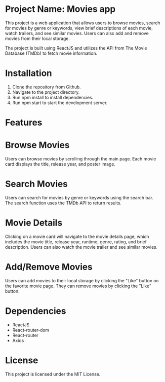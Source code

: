# Project Name: Movies app
This project is a web application that allows users to browse movies, search for movies by genre or keywords, view brief descriptions of each movie, watch trailers, and see similar movies. Users can also add and remove movies from their local storage.

The project is built using ReactJS and utilizes the API from The Movie Database (TMDb) to fetch movie information.

# Installation
1. Clone the repository from Github.
2. Navigate to the project directory.
3. Run npm install to install dependencies.
4. Run npm start to start the development server.

# Features
# Browse Movies
Users can browse movies by scrolling through the main page. Each movie card displays the title, release year, and poster image.

# Search Movies
Users can search for movies by genre or keywords using the search bar. The search function uses the TMDb API to return results.

# Movie Details
Clicking on a movie card will navigate to  the movie details page, which includes the movie title, release year, runtime, genre, rating, and brief description. Users can also watch the movie trailer and see similar movies.

# Add/Remove Movies
Users can add movies to their local storage by clicking the "Like" button on the favorite movie page. They can remove movies by clicking the "Like" button.

# Dependencies
* ReactJS
* React-router-dom
* React-router
* Axios


# License
This project is licensed under the MIT License.